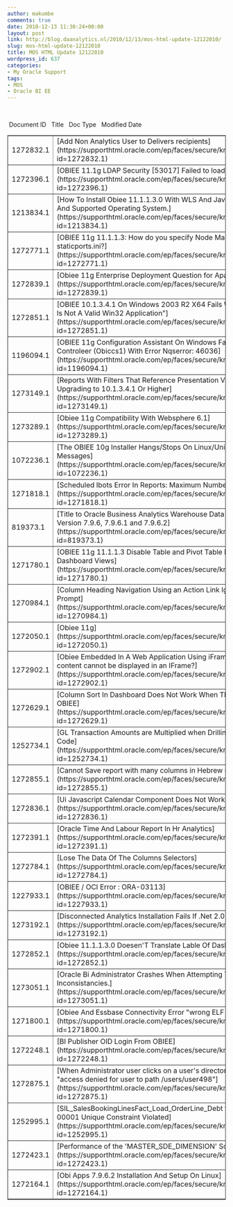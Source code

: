 ```yaml
---
author: makumbe
comments: true
date: 2010-12-13 11:30:24+00:00
layout: post
link: http://blog.daanalytics.nl/2010/12/13/mos-html-update-12122010/
slug: mos-html-update-12122010
title: MOS HTML Update 12122010
wordpress_id: 637
categories:
- My Oracle Support
tags:
- MOS
- Oracle BI EE
---
```


﻿
<table cellpadding="2" cellspacing="3" align="center" border="1" width="100%" >
<tbody >
<tr >
 Document ID 
 Title 
 Doc Type 
 Modified Date 
</tr>
<tr >

<td >1272832.1
</td>

<td >[Add Non Analytics User to Delivers recipients](https://supporthtml.oracle.com/ep/faces/secure/km/DocumentDisplay.jspx?id=1272832.1)
</td>

<td >HOWTO
</td>

<td >09-DEC-10
</td>
</tr>
<tr >

<td >1272396.1
</td>

<td >[OBIEE 11.1g LDAP Security [53017] Failed to load LDAP Library: ldap.dll](https://supporthtml.oracle.com/ep/faces/secure/km/DocumentDisplay.jspx?id=1272396.1)
</td>

<td >HOWTO
</td>

<td >08-DEC-10
</td>
</tr>
<tr >

<td >1213834.1
</td>

<td >[How To Install Obiee 11.1.1.3.0 With WLS And Java 64 Bits On A Certified And Supported Operating System.](https://supporthtml.oracle.com/ep/faces/secure/km/DocumentDisplay.jspx?id=1213834.1)
</td>

<td >HOWTO
</td>

<td >06-DEC-10
</td>
</tr>
<tr >

<td >1272771.1
</td>

<td >[OBIEE 11g 11.1.1.3: How do you specify Node Manager Port in staticports.ini?](https://supporthtml.oracle.com/ep/faces/secure/km/DocumentDisplay.jspx?id=1272771.1)
</td>

<td >HOWTO
</td>

<td >09-DEC-10
</td>
</tr>
<tr >

<td >1272839.1
</td>

<td >[Obiee 11g Enterprise Deployment Question for Apache](https://supporthtml.oracle.com/ep/faces/secure/km/DocumentDisplay.jspx?id=1272839.1)
</td>

<td >HOWTO
</td>

<td >09-DEC-10
</td>
</tr>
<tr >

<td >1272851.1
</td>

<td >[OBIEE 10.1.3.4.1 On Windows 2003 R2 X64 Fails With Java Host Error "%1 Is Not A Valid Win32 Application"](https://supporthtml.oracle.com/ep/faces/secure/km/DocumentDisplay.jspx?id=1272851.1)
</td>

<td >PROBLEM
</td>

<td >09-DEC-10
</td>
</tr>
<tr >

<td >1196094.1
</td>

<td >[OBIEE 11g Configuration Assistant On Windows Fails To Start The Cluster Controleer (Obiccs1) With Error Nqserror: 46036](https://supporthtml.oracle.com/ep/faces/secure/km/DocumentDisplay.jspx?id=1196094.1)
</td>

<td >PROBLEM
</td>

<td >09-DEC-10
</td>
</tr>
<tr >

<td >1273149.1
</td>

<td >[Reports With Filters That Reference Presentation Variables Error After Upgrading to 10.1.3.4.1 Or Higher](https://supporthtml.oracle.com/ep/faces/secure/km/DocumentDisplay.jspx?id=1273149.1)
</td>

<td >HOWTO
</td>

<td >10-DEC-10
</td>
</tr>
<tr >

<td >1273289.1
</td>

<td >[Obiee 11g Compatibility With Websphere 6.1](https://supporthtml.oracle.com/ep/faces/secure/km/DocumentDisplay.jspx?id=1273289.1)
</td>

<td >HOWTO
</td>

<td >10-DEC-10
</td>
</tr>
<tr >

<td >1072236.1
</td>

<td >[The OBIEE 10g Installer Hangs/Stops On Linux/Unix With No Error Messages](https://supporthtml.oracle.com/ep/faces/secure/km/DocumentDisplay.jspx?id=1072236.1)
</td>

<td >PROBLEM
</td>

<td >08-DEC-10
</td>
</tr>
<tr >

<td >1271818.1
</td>

<td >[Scheduled Ibots Error In Reports: Maximum Number Of Sessions Exceeded](https://supporthtml.oracle.com/ep/faces/secure/km/DocumentDisplay.jspx?id=1271818.1)
</td>

<td >PROBLEM
</td>

<td >06-DEC-10
</td>
</tr>
<tr >

<td >819373.1
</td>

<td >[Title to Oracle Business Analytics Warehouse Data Model Reference Version 7.9.6, 7.9.6.1 and 7.9.6.2](https://supporthtml.oracle.com/ep/faces/secure/km/DocumentDisplay.jspx?id=819373.1)
</td>

<td >REFERENCE
</td>

<td >08-DEC-10
</td>
</tr>
<tr >

<td >1271780.1
</td>

<td >[OBIEE 11g 11.1.1.3 Disable Table and Pivot Table Interactions On Dashboard Views](https://supporthtml.oracle.com/ep/faces/secure/km/DocumentDisplay.jspx?id=1271780.1)
</td>

<td >PROBLEM
</td>

<td >06-DEC-10
</td>
</tr>
<tr >

<td >1270984.1
</td>

<td >[Column Heading Navigation Using an Action Link Ignores a Report-level Prompt](https://supporthtml.oracle.com/ep/faces/secure/km/DocumentDisplay.jspx?id=1270984.1)
</td>

<td >PROBLEM
</td>

<td >06-DEC-10
</td>
</tr>
<tr >

<td >1272050.1
</td>

<td >[Obiee 11g](https://supporthtml.oracle.com/ep/faces/secure/km/DocumentDisplay.jspx?id=1272050.1)
</td>

<td >PROBLEM
</td>

<td >07-DEC-10
</td>
</tr>
<tr >

<td >1272902.1
</td>

<td >[Obiee Embedded In A Web Application Using iFrame returned "OBIEE content cannot be displayed in an IFrame?](https://supporthtml.oracle.com/ep/faces/secure/km/DocumentDisplay.jspx?id=1272902.1)
</td>

<td >SAMPLE CODE
</td>

<td >09-DEC-10
</td>
</tr>
<tr >

<td >1272629.1
</td>

<td >[Column Sort In Dashboard Does Not Work When The Result Is Too Large in OBIEE](https://supporthtml.oracle.com/ep/faces/secure/km/DocumentDisplay.jspx?id=1272629.1)
</td>

<td >PROBLEM
</td>

<td >08-DEC-10
</td>
</tr>
<tr >

<td >1252734.1
</td>

<td >[GL Transaction Amounts are Multiplied when Drilling Down from Segment Code](https://supporthtml.oracle.com/ep/faces/secure/km/DocumentDisplay.jspx?id=1252734.1)
</td>

<td >PROBLEM
</td>

<td >06-DEC-10
</td>
</tr>
<tr >

<td >1272855.1
</td>

<td >[Cannot Save report with many columns in Hebrew using IE7](https://supporthtml.oracle.com/ep/faces/secure/km/DocumentDisplay.jspx?id=1272855.1)
</td>

<td >PROBLEM
</td>

<td >09-DEC-10
</td>
</tr>
<tr >

<td >1272836.1
</td>

<td >[Ui Javascript Calendar Component Does Not Work Correctly](https://supporthtml.oracle.com/ep/faces/secure/km/DocumentDisplay.jspx?id=1272836.1)
</td>

<td >HOWTO
</td>

<td >09-DEC-10
</td>
</tr>
<tr >

<td >1272391.1
</td>

<td >[Oracle Time And Labour Report In Hr Analytics](https://supporthtml.oracle.com/ep/faces/secure/km/DocumentDisplay.jspx?id=1272391.1)
</td>

<td >HOWTO
</td>

<td >08-DEC-10
</td>
</tr>
<tr >

<td >1272784.1
</td>

<td >[Lose The Data Of The Columns Selectors](https://supporthtml.oracle.com/ep/faces/secure/km/DocumentDisplay.jspx?id=1272784.1)
</td>

<td >PROBLEM
</td>

<td >09-DEC-10
</td>
</tr>
<tr >

<td >1227933.1
</td>

<td >[OBIEE / OCI Error : ORA-03113](https://supporthtml.oracle.com/ep/faces/secure/km/DocumentDisplay.jspx?id=1227933.1)
</td>

<td >PROBLEM
</td>

<td >07-DEC-10
</td>
</tr>
<tr >

<td >1273192.1
</td>

<td >[Disconnected Analytics Installation Fails If .Net 2.0 Is Not Present](https://supporthtml.oracle.com/ep/faces/secure/km/DocumentDisplay.jspx?id=1273192.1)
</td>

<td >HOWTO
</td>

<td >10-DEC-10
</td>
</tr>
<tr >

<td >1272852.1
</td>

<td >[Obiee 11.1.1.3.0 Doesen'T Translate Lable Of Dashboard Prompts](https://supporthtml.oracle.com/ep/faces/secure/km/DocumentDisplay.jspx?id=1272852.1)
</td>

<td >PROBLEM
</td>

<td >09-DEC-10
</td>
</tr>
<tr >

<td >1273051.1
</td>

<td >[Oracle Bi Administrator Crashes When Attempting To Resolve Inconsistancies.](https://supporthtml.oracle.com/ep/faces/secure/km/DocumentDisplay.jspx?id=1273051.1)
</td>

<td >PROBLEM
</td>

<td >10-DEC-10
</td>
</tr>
<tr >

<td >1271800.1
</td>

<td >[Obiee And Essbase Connectivity Error "wrong ELF class: ELFCLASS32"](https://supporthtml.oracle.com/ep/faces/secure/km/DocumentDisplay.jspx?id=1271800.1)
</td>

<td >HOWTO
</td>

<td >06-DEC-10
</td>
</tr>
<tr >

<td >1272248.1
</td>

<td >[BI Publisher OID Login From OBIEE](https://supporthtml.oracle.com/ep/faces/secure/km/DocumentDisplay.jspx?id=1272248.1)
</td>

<td >PROBLEM
</td>

<td >07-DEC-10
</td>
</tr>
<tr >

<td >1272875.1
</td>

<td >[When Administrator user clicks on a user's directory in catalog manager , "access denied for user to path /users/user498"](https://supporthtml.oracle.com/ep/faces/secure/km/DocumentDisplay.jspx?id=1272875.1)
</td>

<td >HOWTO
</td>

<td >09-DEC-10
</td>
</tr>
<tr >

<td >1252995.1
</td>

<td >[SIL_SalesBookingLinesFact_Load_OrderLine_Debt fails and throws ORA-00001 Unique Constraint Violated](https://supporthtml.oracle.com/ep/faces/secure/km/DocumentDisplay.jspx?id=1252995.1)
</td>

<td >PROBLEM
</td>

<td >06-DEC-10
</td>
</tr>
<tr >

<td >1272423.1
</td>

<td >[Performance of the 'MASTER_SDE_DIMENSION' Scenario is very slow](https://supporthtml.oracle.com/ep/faces/secure/km/DocumentDisplay.jspx?id=1272423.1)
</td>

<td >PROBLEM
</td>

<td >08-DEC-10
</td>
</tr>
<tr >

<td >1272164.1
</td>

<td >[Obi Apps 7.9.6.2 Installation And Setup On Linux](https://supporthtml.oracle.com/ep/faces/secure/km/DocumentDisplay.jspx?id=1272164.1)
</td>

<td >HOWTO
</td>

<td >07-DEC-10
</td>
</tr>
</tbody>
</table>
